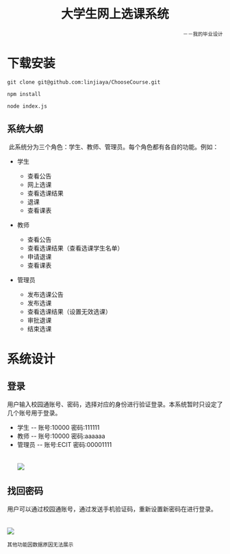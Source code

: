 <h1 align="center">大学生网上选课系统</h1>
<p align="right"><small>－－我的毕业设计</small></p>
<h1>下载安装</h1>
<p><code>git clone git@github.com:linjiaya/ChooseCourse.git</code></p>
<p><code>npm install</code></p>
<p><code>node index.js</code></p>


## 系统大纲
  此系统分为三个角色：学生、教师、管理员。每个角色都有各自的功能。例如：
  
* 学生
  * 查看公告
  * 网上选课
  * 查看选课结果
  * 退课
  * 查看课表

* 教师
  * 查看公告
  * 查看选课结果（查看选课学生名单）
  * 申请退课
  * 查看课表  

* 管理员
  * 发布选课公告
  * 发布选课
  * 查看选课结果（设置无效选课）
  * 审批退课
  * 结束选课

# 系统设计

## 登录

 用户输入校园通账号、密码，选择对应的身份进行验证登录。本系统暂时只设定了几个账号用于登录。
 * 学生 --  账号:10000  密码:111111
 * 教师 --  账号:10000  密码:aaaaaa
 * 管理员 --  账号:ECIT 密码:00001111<br/>
<br><br>
![](https://github.com/linjiaya/ChooseCourse/raw/master/webImages/login.png)
 
 ## 找回密码
 
用户可以通过校园通账号，通过发送手机验证码，重新设置新密码在进行登录。<br>
<br><br>
![](https://github.com/linjiaya/ChooseCourse/raw/master/webImages/forgetPsw.gif) 

`其他功能因数据原因无法展示`
